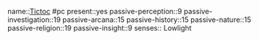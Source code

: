 name::[Tictoc](0%20ttrpg/_Settings/Leverhulm/pc-tictoc.md)
#pc
present::yes
passive-perception::9
passive-investigation::19
passive-arcana::15
passive-history::15
passive-nature::15
passive-religion::19
passive-insight::9
senses:: Lowlight
